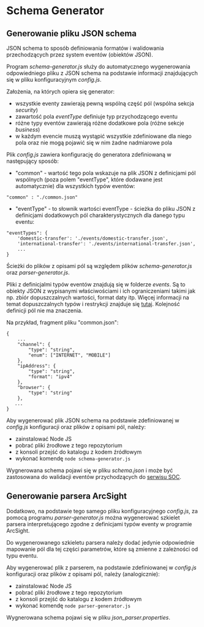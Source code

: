 # Schema Generator


## Generowanie pliku JSON schema

JSON schema to sposób definiowania formatów i walidowania przechodzących przez system eventów (obiektów JSON).

Program *schema-generator.js* służy do automatycznego wygenerowania odpowiedniego pliku z JSON schema na podstawie informacji znajdujących się w pliku konfiguracyjnym *config.js*.

Założenia, na których opiera się generator:
* wszystkie eventy zawierają pewną wspólną część pól (wspólna sekcja *security*)
* zawartość pola *eventType* definiuje typ przychodzącego eventu
* różne typy eventów zawierają różne dodatkowe pola (różne sekcje *business*)
* w każdym evencie muszą wystąpić wszystkie zdefiniowane dla niego pola oraz nie mogą pojawić się w nim żadne nadmiarowe pola

Plik *config.js* zawiera konfigurację do generatora zdefiniowaną w następujący sposób:
* "common" - wartość tego pola wskazuje na plik JSON z definicjami pól wspólnych (poza polem "eventType", które dodawane jest automatycznie) dla wszystkich typów eventów:
```
"common" : "./common.json"
```
* "eventType" - to słownik wartości eventType - ścieżka do pliku JSON z definicjami dodatkowych pól charakterystycznych dla danego typu eventu:
```
"eventTypes": {
    'domestic-transfer': './events/domestic-transfer.json',
    'international-transfer': './events/international-transfer.json',
    ...
}
```

Ścieżki do plików z opisami pól są względem plików *schema-generator.js* oraz *parser-generator.js*. 

Pliki z definicjalmi typów eventów znajdują się w folderze *events*. Są to obiekty JSON z wypisanymi właściwościami i ich ograniczeniami takimi jak np. zbiór dopuszczalnych wartości, format daty itp. Więcej informacji na temat dopuszczalnych typów i restrykcji znajduje się [tutaj](https://cswr.github.io/JsonSchema/spec/basic_types/). Kolejność definicji pól nie ma znaczenia.

Na przykład, fragment pliku "common.json":
```
{
    ...
    "channel": {
        "type": "string",
        "enum": ["INTERNET", "MOBILE"]
    },
    "ipAddress": {
        "type": "string",
        "format": "ipv4"
    },
    "browser": {
        "type": "string"
    },
   ...
}
```

Aby wygenerować plik JSON schema na podstawie zdefiniowanej w *config.js* konfiguracji oraz plików z opisami pól, należy:
* zainstalować Node JS
* pobrać pliki źrodłowe z tego repozytorium
* z konsoli przejść do katalogu z kodem źródłowym
* wykonać komendę ```node schema-generator.js```

Wygnerowana schema pojawi się w pliku *schema.json* i może być zastosowana do walidacji eventów przychodzących do [serwisu SOC](https://github.com/olagontarz/soc-service).



## Generowanie parsera ArcSight

Dodatkowo, na podstawie tego samego pliku konfiguracyjnego *config.js*, za pomocą programu *parser-generator.js* można wygenerować szkielet parsera interpretującego zgodne z definicjami typów eventy w programie ArcSight. 

Do wygenerowanego szkieletu parsera należy dodać jedynie odpowiednie mapowanie pól dla tej części parametrów, które są zmienne z zależności od typu eventu.


Aby wygenerować plik z parserem, na podstawie zdefiniowanej w *config.js* konfiguracji oraz plików z opisami pól, należy (analogicznie):
* zainstalować Node JS
* pobrać pliki źrodłowe z tego repozytorium
* z konsoli przejść do katalogu z kodem źródłowym
* wykonać komendę ```node parser-generator.js```

Wygnerowana schema pojawi się w pliku *json_parser.properties*.


